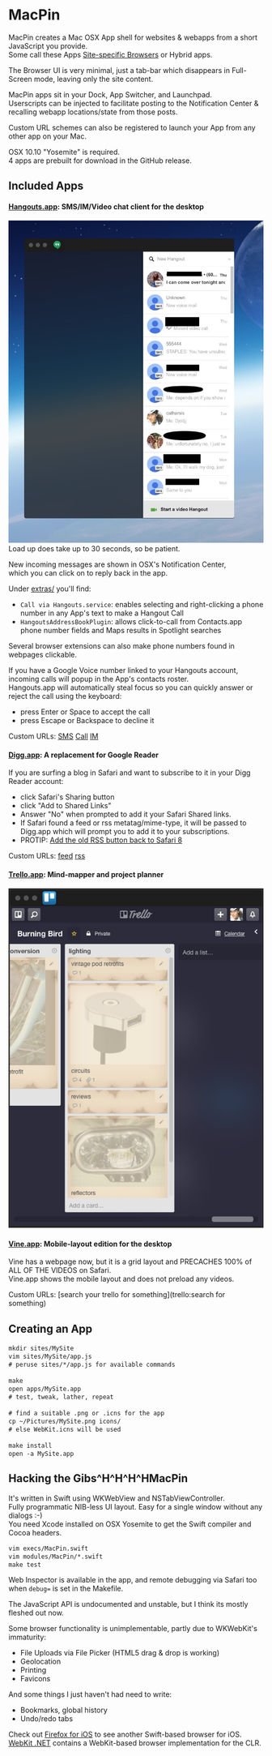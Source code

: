 # MacPin
MacPin creates a Mac OSX App shell for websites & webapps from a short JavaScript you provide.  
Some call these Apps [Site-specific Browsers](https://en.wikipedia.org/wiki/Site-specific_browser) or Hybrid apps.  

The Browser UI is very minimal, just a tab-bar which disappears in Full-Screen mode, leaving only the site content.   

MacPin apps sit in your Dock, App Switcher, and Launchpad.  
Userscripts can be injected to facilitate posting to the Notification Center & recalling webapp locations/state from those posts.   

Custom URL schemes can also be registered to launch your App from any other app on your Mac.  

OSX 10.10 "Yosemite" is required.  
4 apps are prebuilt for download in the GitHub release.  

## Included Apps

#### [Hangouts.app](http://plus.google.com/hangouts): SMS/IM/Video chat client for the desktop 
![screenie](/sites/Hangouts/screenshot.jpg?raw=true)  
Load up does take up to 30 seconds, so be patient.   

New incoming messages are shown in OSX's Notification Center,  
which you can click on to reply back in the app.

Under [extras/](/sites/Hangouts/extras) you'll find:  

* `Call via Hangouts.service`: enables selecting and right-clicking a phone number in any App's text to make a Hangout Call
* `HangoutsAddressBookPlugin`: allows click-to-call from Contacts.app phone number fields and Maps results in Spotlight searches

Several browser extensions can also make phone numbers found in webpages clickable.

If you have a Google Voice number linked to your Hangouts account, incoming calls will popup in the App's contacts roster.   
Hangouts.app will automatically steal focus so you can quickly answer or reject the call using the keyboard:  

* press Enter or Space to accept the call
* press Escape or Backspace to decline it

Custom URLs: [SMS](sms:5558675309) [Call](tel:18001234567) [IM](hangouts:coolguy@example.com)


#### [Digg.app](http://digg.com/reader): A replacement for Google Reader

If you are surfing a blog in Safari and want to subscribe to it in your Digg Reader account:  

* click Safari's Sharing button
* click "Add to Shared Links"
* Answer "No" when prompted to add it your Safari Shared links.
* If Safari found a feed or rss metatag/mime-type, it will be passed to Digg.app which will prompt you to add it to your subscriptions.  
* PROTIP: [Add the old RSS button back to Safari 8](http://www.red-sweater.com/blog/2624/subscribe-to-feed-safari-extension)

Custom URLs: [feed](feed:http://example.com/sampleblog.xml) [rss](rss://example.com/sampleblog.xml)

#### [Trello.app](http://trello.com): Mind-mapper and project planner
![screenie](/sites/Trello/screenshot.jpg?raw=true)  

#### [Vine.app](http://vine.co): Mobile-layout edition for the desktop

Vine has a webpage now, but it is a grid layout and PRECACHES 100% of ALL OF THE VIDEOS on Safari.   
Vine.app shows the mobile layout and does not preload any videos.

Custom URLs: [search your trello for something](trello:search for something)


## Creating an App

```
mkdir sites/MySite
vim sites/MySite/app.js
# peruse sites/*/app.js for available commands

make
open apps/MySite.app
# test, tweak, lather, repeat

# find a suitable .png or .icns for the app
cp ~/Pictures/MySite.png icons/
# else WebKit.icns will be used

make install
open -a MySite.app

```

## Hacking the Gibs^H^H^H^HMacPin

It's written in Swift using WKWebView and NSTabViewController.  
Fully programmatic NIB-less UI layout. Easy for a single window without any dialogs :-)   
You need Xcode installed on OSX Yosemite to get the Swift compiler and Cocoa headers.  

```
vim execs/MacPin.swift
vim modules/MacPin/*.swift
make test
```

Web Inspector is available in the app, and remote debugging via Safari too when `debug=` is set in the Makefile.

The JavaScript API is undocumented and unstable, but I think its mostly fleshed out now.  

Some browser functionality is unimplementable, partly due to WKWebKit's immaturity:  

* File Uploads via File Picker (HTML5 drag & drop is working)
* Geolocation
* Printing
* Favicons

And some things I just haven't had need to write:   

* Bookmarks, global history
* Undo/redo tabs


Check out [Firefox for iOS](https://github.com/mozilla/firefox-ios/) to see another Swift-based browser for iOS.
[WebKit .NET](https://github.com/webkitdotnet/webkitdotnet) contains a WebKit-based browser implementation for the CLR.
